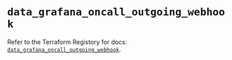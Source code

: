 # `data_grafana_oncall_outgoing_webhook`

Refer to the Terraform Registory for docs: [`data_grafana_oncall_outgoing_webhook`](https://registry.terraform.io/providers/grafana/grafana/3.16.0/docs/data-sources/oncall_outgoing_webhook).
